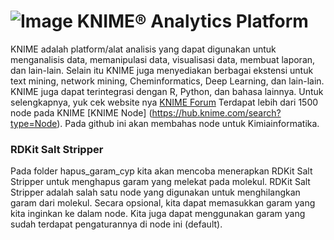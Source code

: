 # ![Image](https://www.knime.com/files/knime_logo_github_40x40_4layers.png) KNIME® Analytics Platform

KNIME adalah platform/alat analisis yang dapat digunakan untuk menganalisis data, memanipulasi data, visualisasi data, membuat laporan, dan lain-lain. Selain itu KNIME juga menyediakan berbagai ekstensi untuk text mining, network mining, Cheminformatics, Deep Learning, dan lain-lain. KNIME juga dapat terintegrasi dengan R, Python, dan bahasa lainnya. 
Untuk selengkapnya, yuk cek website nya [KNIME Forum](https://www.knime.com/knime-analytics-platform)
Terdapat lebih dari 1500 node pada KNIME [KNIME Node] (https://hub.knime.com/search?type=Node). Pada github ini akan membahas node untuk Kimiainformatika.


### RDKit Salt Stripper

Pada folder hapus_garam_cyp kita akan mencoba menerapkan RDKit Salt Stripper untuk menghapus garam yang melekat pada molekul. RDKit Salt Stripper adalah salah satu node yang digunakan untuk menghilangkan garam dari molekul. Secara opsional, kita dapat memasukkan garam yang kita inginkan ke dalam node. Kita juga dapat menggunakan garam yang sudah terdapat pengaturannya di node ini (default). 
